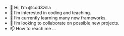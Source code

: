 - 👋 Hi, I’m @cod3zilla
- 👀 I’m interested in coding and teaching.
- 🌱 I’m currently learning many new frameworks.
- 💞️ I’m looking to collaborate on possible new projects.
- 📫 How to reach me ...

<!---
cod3zilla/cod3zilla is a ✨ special ✨ repository because its `README.md` (this file) appears on your GitHub profile.
You can click the Preview link to take a look at your changes.
--->
